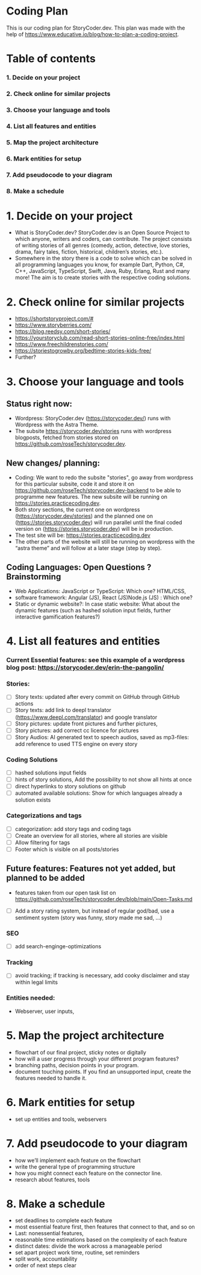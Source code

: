# Coding Plan

This is our coding plan for StoryCoder.dev. This plan was made with the help of https://www.educative.io/blog/how-to-plan-a-coding-project. 

# Table of contents

### 1. Decide on your project
### 2. Check online for similar projects
### 3. Choose your language and tools
### 4. List all features and entities
### 5. Map the project architecture
### 6. Mark entities for setup
### 7. Add pseudocode to your diagram
### 8. Make a schedule

# 1. Decide on your project
- What is StoryCoder.dev? StoryCoder.dev is an Open Source Project to which anyone, writers and coders, can contribute. The project consists of writing stories of all genres (comedy, action, detective, love stories, drama, fairy tales, fiction, historical, children’s stories, etc.).
- Somewhere in the story there is a code to solve which can be solved in all programming languages you know, for example Dart, Python, C#, C++, JavaScript, TypeScript, Swift, Java, Ruby, Erlang, Rust and many more! The aim is to create stories with the respective coding solutions.

# 2. Check online for similar projects
- https://shortstoryproject.com/#
- https://www.storyberries.com/
- https://blog.reedsy.com/short-stories/
- https://yourstoryclub.com/read-short-stories-online-free/index.html
- https://www.freechildrenstories.com/
- https://storiestogrowby.org/bedtime-stories-kids-free/
- Further? 

# 3. Choose your language and tools
## Status right now: 
- Wordpress: StoryCoder.dev (https://storycoder.dev/) runs with Wordpress with the Astra Theme.
- The subsite https://storycoder.dev/stories runs with wordpress blogposts, fetched from stories stored on https://github.com/roseTech/storycoder.dev.
## New changes/ planning: 
- Coding: We want to redo the subsite "stories", go away from wordpress for this particular subsite, code it and store it on https://github.com/roseTech/storycoder.dev-backend to be able to programme new features. The new subsite will be running on https://stories.practicecoding.dev.
- Both story sections, the current one on wordpress (https://storycoder.dev/stories) and the planned one on (https://stories.storycoder.dev) will run parallel until the final coded version on (https://stories.storycoder.dev) will be in production. 
- The test site will be: https://stories.practicecoding.dev
- The other parts of the website will still be running on wordpress with the “astra theme” and will follow at a later stage (step by step).

## Coding Languages: Open Questions ? Brainstorming 
- Web Applications: JavaScript or TypeScript: Which one? HTML/CSS, 
- software framework: Angular (JS), React (JS)Node.js (JS) : Which one?
- Static or dynamic website?: In case static website: What about the dynamic features (such as hashed solution input fields, further interactive gamification features?) 

# 4. List all features and entities 
### Current Essential features: see this example of a wordpress blog post: https://storycoder.dev/erin-the-pangolin/
### Stories:
- [ ] Story texts: updated after every commit on GitHub through GitHub actions
- [ ] Story texts: add link to deepl translator (https://www.deepl.com/translator) and google translator 
- [ ] Story pictures: update front pictures and further pictures, 
- [ ] Story pictures: add correct cc licence for pictures
- [ ] Story Audios: AI generated text to speech audios, saved as mp3-files: add reference to used TTS engine on every story
### Coding Solutions
- [ ] hashed solutions input fields
- [ ] hints of story solutions, Add the possibility to not show all hints at once
- [ ] direct hyperlinks to story solutions on github
- [ ] automated available solutions: Show for which languages already a solution exists
### Categorizations and tags  
- [ ] categorization: add story tags and coding tags
- [ ] Create an overview for all stories, where all stories are visible
- [ ] Allow filtering for tags
- [ ] Footer which is visible on all posts/stories

## Future features: Features not yet added, but planned to be added 
- features taken from our open task list on https://github.com/roseTech/storycoder.dev/blob/main/Open-Tasks.md
- [ ] Add a story rating system, but instead of regular god/bad, use a sentiment system (story was funny, story made me sad, ...)
### SEO
- [ ] add search-enginge-optimizations
### Tracking
- [ ] avoid tracking; if tracking is necessary, add cooky disclaimer and stay within legal limits
### Entities needed: 
- Webserver, user inputs,

# 5. Map the project architecture
- flowchart of our final project, sticky notes or digitally
- how will a user progress through your different program features?
- branching paths, decision points in your program. 
- document touching points. If you find an unsupported input, create the features needed to handle it.

# 6. Mark entities for setup
- set up entities and tools, webservers

# 7. Add pseudocode to your diagram
- how we’ll implement each feature on the flowchart
- write the general type of programming structure 
- how you might connect each feature on the connector line. 
- research about features, tools

# 8. Make a schedule
- set deadlines to complete each feature
- most essential feature first, then features that connect to that, and so on
- Last:  nonessential features, 
- reasonable time estimations based on the complexity of each feature
- distinct dates: divide the work across a manageable period
- set apart project work time, routine, set reminders
- split work, accountability
- order of next steps clear
